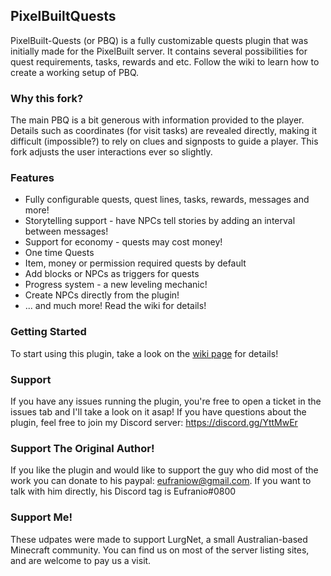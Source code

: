 ## PixelBuiltQuests
PixelBuilt-Quests (or PBQ) is a fully customizable quests plugin that was initially made for the PixelBuilt server. It contains several possibilities for quest requirements, tasks, rewards and etc. Follow the wiki to learn how to create a working setup of PBQ.

### Why this fork?
The main PBQ is a bit generous with information provided to the player. Details such as coordinates (for visit tasks) are revealed directly, making it difficult (impossible?) to rely on clues and signposts to guide a player. This fork adjusts the user interactions ever so slightly.

### Features
* Fully configurable quests, quest lines, tasks, rewards, messages and more!
* Storytelling support - have NPCs tell stories by adding an interval between messages!
* Support for economy - quests may cost money!
* One time Quests
* Item, money or permission required quests by default
* Add blocks or NPCs as triggers for quests
* Progress system - a new leveling mechanic!
* Create NPCs directly from the plugin!
* ... and much more! Read the wiki for details!

### Getting Started
To start using this plugin, take a look on the [wiki page](https://github.com/Eufranio/PixelBuilt-Quests/wiki) for details!

### Support
If you have any issues running the plugin, you're free to open a ticket in the issues tab and I'll take a look on it asap! If you have questions about the plugin, feel free to join my Discord server: https://discord.gg/YttMwEr

### Support The Original Author!
If you like the plugin and would like to support the guy who did most of the work you can donate to his paypal: eufraniow@gmail.com. If you want to talk with him directly, his Discord tag is Eufranio#0800

### Support Me!
These udpates were made to support LurgNet, a small Australian-based Minecraft community. You can find us on most of the server listing sites, and are welcome to pay us a visit.

